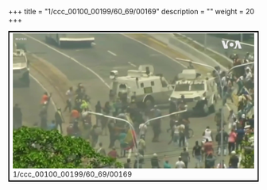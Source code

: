 +++
title = "1/ccc_00100_00199/60_69/00169"
description = ""
weight = 20
+++

<table style="border:2px solid black;max-width:800px;max-height:800px;" 
><tr><td>
<img class="center-fit-jpg"
src="/jpg_/aaa_20190430_NxaOmWaI8sI_00168.jpg">
1/ccc_00100_00199/60_69/00169
</img></td></tr></table>
